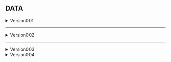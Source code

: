 ## DATA

<details>
<summary>Version001</summary>

### 특징

- 그래프는 연결그래프만을 대상으로 한다.
- 그래프의 정보는 csv파일로 노드의 관계로 표현한다.
- Label 정보는 채색수가 2이면 1 아니면 0으로 표현한다.

#### 문제 및 고려할 점

- 채색수를 Greedy 알고리즘으로 구해 정확하지 않다.
- 최대 노드수를 결정해야 한다.
- 데이터가 랜덤하게 생성되었으므로 Train, Valid, Test 데이터에 중복이 있을 수 있다.

</details>

----------------------------------------

<details>
<summary>Version002</summary>

### 특징

- 그래프는 연결그래프만을 대상으로 한다.
- 그래프의 정보는 csv파일로 노드의 관계로 표현한다.
- 채색수를 2~10을 대상으로 한다.
- 채색수를 결정하고 그에 대응하는 데이터를 샘플링 한다.
- 최대 노드수를 50으로 진행한다.

#### 문제 및 고려할 점

- 샘플링 기법을 통하여 추출된 데이터는 채색수가 k일때 k-2의 완전그래프를 부분그래프로 갖는다. 즉 편향이 존재
- 데이터가 랜덤하게 생성되었으므로 Train, Valid, Test 데이터에 중복이 있을 수 있다.

</details>

----------------------------------------

<details>
<summary>Version003</summary>

### 특징

- 그래프는 연결그래프만을 대상으로 한다.
- 그래프의 정보는 csv파일로 노드의 관계로 표현한다.
- Label 정보는 채색수가 2이면 1 아니면 0으로 표현한다.
- 최소 노드수를 10으로 진행한다. (노드수가 작으면 동형의 그래프가 많이 생김)
- 최대 노드수를 50으로 진행한다.


#### 문제 및 고려할 점

- 데이터가 랜덤하게 생성되었으므로 Train, Valid, Test 데이터에 중복이 있을 수 있다.
- version001과 다르게 노드의 수에 비례하여 weight sampling 진행, 노드의 수가 많은수록 더 다양한 그래프가 존재하기 때문이다.
- sampling시 weight를 어떻게 줄지 좀 더 고민! 우선은 노드의 제곱값으로 weight (노드별 가능한 엣지수가 제곱에 비례)

</details>

<details>
<summary>Version004</summary>

### 특징

- 그래프는 연결그래프만을 대상으로 한다.
- 그래프의 정보는 csv파일로 노드의 관계로 표현한다.
- Label은 그래프가 포함하는 삼각형의 수
- 최소 노드수를 10으로 진행한다.
- 최대 노드수를 50으로 진행한다.


#### 문제 및 고려할 점

- 데이터가 랜덤하게 생성되었으므로 Train, Valid, Test 데이터에 중복이 있을 수 있다.
- weight sampling 진행, 노드의 수가 많은수록 더 다양한 그래프가 존재하기 때문이다.
- sampling시 weight를 어떻게 줄지 좀 더 고민! 우선은 노드의 제곱값으로 weight (노드별 가능한 엣지수가 제곱에 비례)

</details>